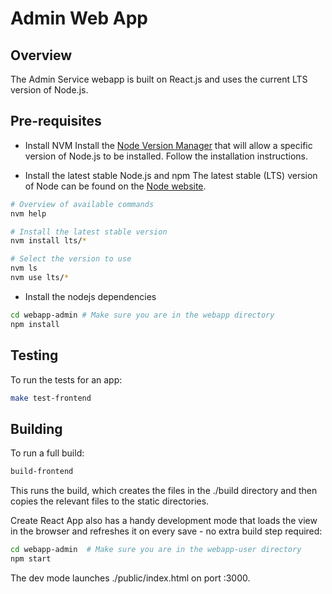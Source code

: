 # Admin Web App

## Overview
The Admin Service webapp is built on React.js and uses the current LTS version of Node.js.

## Pre-requisites
- Install NVM
Install the [Node Version Manager](https://github.com/creationix/nvm) that will allow a specific
version of Node.js to be installed. Follow the installation instructions.

- Install the latest stable Node.js and npm
The latest stable (LTS) version of Node can be found on the [Node website](nodejs.org).
```bash
# Overview of available commands
nvm help

# Install the latest stable version
nvm install lts/*

# Select the version to use
nvm ls
nvm use lts/*
```

- Install the nodejs dependencies
```bash
cd webapp-admin # Make sure you are in the webapp directory
npm install
```

## Testing
To run the tests for an app:
```bash
make test-frontend
```

## Building
To run a full build:
```bash
build-frontend
```

This runs the build, which creates the files in the ./build directory and then copies the
relevant files to the static directories.

Create React App also has a handy development mode that loads the view in the browser and
refreshes it on every save - no extra build step required:
```bash
cd webapp-admin  # Make sure you are in the webapp-user directory
npm start
```
The dev mode launches ./public/index.html on port :3000.
